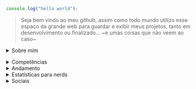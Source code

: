 ```javascript
console.log("hello world");
```
> Seja bem vindo ao meu github, assim como todo mundo utilizo esse espaço da grande web para guardar e exibir meus projetos, tanto em desenvolvimento ou finalizado... ~e umas coisas que não veem ao caso~

<details><summary>Sobre mim</summary>
  Se quer saber um pouco sobre mim, tenho 21 anos, e estudo na faculdade Multivix, cursando o curso de Análise e Desenvolvimento de Sistemas

No tempo livre quando não estou estudando algo de programação, estou jogando, lendo, ou vendo algum filme, ou vendo Doctor Who. Amo essa série.</details>

<details><summary> Competências </summary>
  
```javascript
// Aqui guardo tudo que sei que eu conheço bem, consigo mexer, e executar normalmente.

const joashneves = {
  code: [Javascript, HTML, CSS, C#, Python],
  tools: [React, Node, git e github, Figma, GameMaker 2],
  architecture: ["API", "Desenvolvimento de jogos"],
 challenge: "Constantes desafios a mim mesmo"
}
```
  
</details>
<details><summary> Andamento </summary>

Aqui guardo todas as linguagens e ferramentas que estou estudando/aprendendo, o que tenho curiosidade de aprender
<div align='center'>
  
|Prefixo|Motivação|Desenvolvimento|Aplicação|Porcentagem|
| --- | --- | --- | --- | --- |
| C/C++ | Aprender a mais profunda camada da programação | Aprendir o basico | Repositorio | 20% |
| Rust | Querer fazer Apis mais robustas e outras aplicações | Comecei um pouco | [Repositorio](https://github.com/joashneves/repositoryTests/tree/master/lang/testandoRust-master) | 10%
| CI/CD | Desenvolver não só aplicações mais seguras, mas construir uma arquitetura melhor em volta dela | Estudando | Joashneves.me | 40%
  
</div>
</details>

<details><summary>Estatísticas para nerds</summary>

<div align='center'>
<a href="https://github.com/joashneves">
<img loading="lazy" height="180em" src="https://github-readme-stats.vercel.app/api/top-langs/?username=joashneves&layout=donut&langs_count=7&theme=aura&bg_color=20232a&hide_border=true"/>
<img loading="lazy" height="180em" src="https://github-readme-stats.vercel.app/api?username=joashneves&show_icons=true&theme=aura&bg_color=20232a&hide_border=true&include_all_commits=true&count_private=true"/>
<img src="https://github-readme-activity-graph.vercel.app/graph?username=joashneves&theme=aura&bg_color=20232a&hide_border=true" width="100%"/>
  
  <details><summary> Extra </summary>
    
[![Harlok's WakaTime stats](https://github-readme-stats.vercel.app/api/wakatime?username=joashneves)](https://github.com/anuraghazra/github-readme-stats)

![Snake animation](https://github.com/joashneves/joashneves/blob/output/github-snake-dark.svg)

</details>

</a>

</div>

</details>

<details><summary> Sociais </summary>

> "nunca seja cruel, nunca seja covarde... Lembre-se: O ódio é sempre tolo e o amor é sempre sábio. Sempre tente ser bom, mas nunca falhe em ser gentil" - Decimo segundo doutor


<div align='center'>

[webSite](https://www.joashneves.me/)
|
[Linkedin](https://www.linkedin.com/in/joasneves/)
|
[Bluesky](https://bsky.app/profile/joashneves.me) 
|
[Instagram](https://www.instagram.com/joashneves)
|
[Steam](https://steamcommunity.com/id/yoyatsu/)
|
[Tabnews](https://www.tabnews.com.br/joashneves)
|
[Devto](https://dev.to/joashneves)
|
[Buy me coffee](https://buymeacoffee.com/joashneves)
|
[Servidor do Discord](https://discord.gg/h7mP7aZuY4)

</div>
</details>
